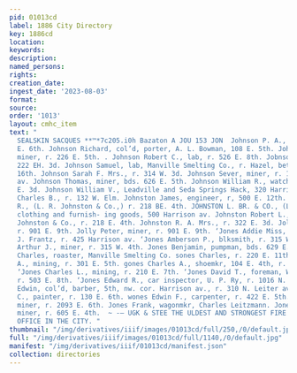 ```yaml
---
pid: 01013cd
label: 1886 City Directory
key: 1886cd
location: 
keywords: 
description: 
named_persons: 
rights: 
creation_date: 
ingest_date: '2023-08-03'
format: 
source: 
order: '1013'
layout: cmhc_item
text: "                                                                              |
  SEALSKIN SACQUES **™*7c205.i0h Bazaton A JOU 153 JON  Johnson P. A., miner, r. 209
  E. 6th. Johnson Richard, col’d, porter, A. L. Bowman, 108 E. 5th. Johnson Robert,
  miner, r. 226 E. 5th. . Johnson Robert C., lab, r. 526 E. 8th. Jobnson R. P., r.
  222 EH. 3d. Johnson Samuel, lab, Manville Smelting Co., r. Hazel, bet. 15th : and
  16th. Johnson Sarah F. Mrs., r. 314 W. 3d. Johnson Sever, miner, r. 141 8S. Toledo
  av. Johnson Thomas, miner, bds. 626 E. 5th. Johnson William R., watchman, r. 316
  E. 3d. Johnson William V., Leadville and Seda Springs Hack, 320 Harrison av. Johnston
  Charles B., r. 132 W. Elm. Johnston James, engineer, r, 500 E. 12th. Johnston Lou
  R., (L. R. Johnston & Co.,) r. 218 BE. 4th. JOHNSTON L. BR. & CO., (L. R. Johnston,)
  clothing and furnish- ing goods, 500 Harrison av. Johnston Robert L., clk., L. R.
  Johnston & Co., r. 218 E. 4th. Johnston R. A. Mrs., r. 322 E. 3d. Jolly James, miner,
  r. 901 E. 9th. Jolly Peter, miner, r. 901 E. 9th. ‘Jones Addie Miss, milliner, M.
  J. Frantz, r. 425 Harrison av. ‘Jones Amberson P., blksmith, r. 315 W. 4th. Jones
  Arthur J., miner, r. 315 W. 4th. Jones Benjamin, pumpman, bds. 629 E. 5th. ‘Jones
  Charles, roaster, Manville Smelting Co. sones Charles, r. 220 E. 11th. Jones Charles
  A., mining, r. 301 E. 5th. gones Charles A., shoemkr, 104 E. 4th, r. 315 W. 4th.
  ‘Jones Charles L., mining, r. 210 E. 7th. ‘Jones David T., foreman, Wolftone mine,
  r. 503 E. 8th. ‘Jones Edward R., car inspector, U. P. Ry, r. 1016 N. Alder. Jones
  Edwin, col’d, barber, 5th, nw. cor. Harrison av., r. 310 N. Leiter av. Jones Edwin
  C., painter, r. 130 E. 6th. wones Edwin F., carpenter, r. 422 E. 5th. Jones Hlijah,
  miner, r. 2093 E. 6th. Jones Frank, wagonmkr, Charles Leitzmann. Jones Griffith,
  miner, r. 605 E. 4th.  ~ -— UGK & STEE THE ULDEST AND STRONGEST FIRE 5              INSURANCE
  OFFICE IN THE CITY. "
thumbnail: "/img/derivatives/iiif/images/01013cd/full/250,/0/default.jpg"
full: "/img/derivatives/iiif/images/01013cd/full/1140,/0/default.jpg"
manifest: "/img/derivatives/iiif/01013cd/manifest.json"
collection: directories
---
```

